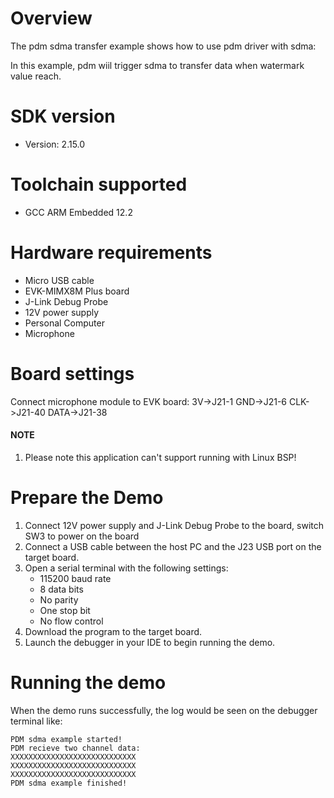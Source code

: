 Overview
========
The pdm sdma transfer example shows how to use pdm driver with sdma:

In this example, pdm wiil trigger sdma to transfer data when watermark value reach.

SDK version
===========
- Version: 2.15.0

Toolchain supported
===================
- GCC ARM Embedded  12.2

Hardware requirements
=====================
- Micro USB cable
- EVK-MIMX8M Plus board
- J-Link Debug Probe
- 12V power supply
- Personal Computer
- Microphone

Board settings
==============
Connect microphone module to EVK board:
3V->J21-1
GND->J21-6
CLK->J21-40
DATA->J21-38

#### NOTE ####
1.  Please note this application can't support running with Linux BSP!

Prepare the Demo
================
1.  Connect 12V power supply and J-Link Debug Probe to the board, switch SW3 to power on the board
2.  Connect a USB cable between the host PC and the J23 USB port on the target board.
3.  Open a serial terminal with the following settings:
    - 115200 baud rate
    - 8 data bits
    - No parity
    - One stop bit
    - No flow control
4.  Download the program to the target board.
5.  Launch the debugger in your IDE to begin running the demo.


Running the demo
================
When the demo runs successfully,  the log would be seen on the debugger terminal like:
~~~~~~~~~~~~~~~~~~~
PDM sdma example started!
PDM recieve two channel data:
XXXXXXXXXXXXXXXXXXXXXXXXXXXX
XXXXXXXXXXXXXXXXXXXXXXXXXXXX
XXXXXXXXXXXXXXXXXXXXXXXXXXXX
PDM sdma example finished!
~~~~~~~~~~~~~~~~~~~



